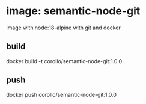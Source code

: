 
# image: semantic-node-git
image with node:18-alpine with git and docker  

## build
docker build -t corollo/semantic-node-git:1.0.0 .

## push
docker push corollo/semantic-node-git:1.0.0